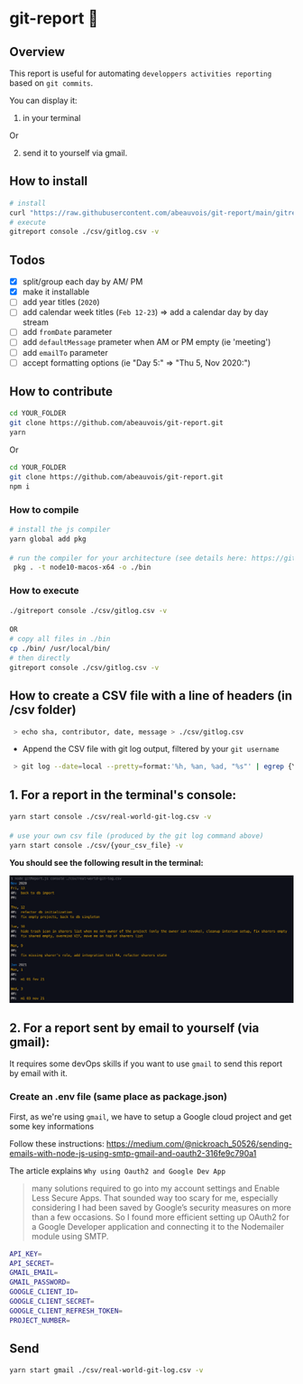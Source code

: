 # git-report :rocket:

## Overview

This report is useful for automating `developpers activities reporting` based on `git commits`.

You can display it:

1. in your terminal

Or

2. send it to yourself via gmail.

## How to install

```bash
# install
curl "https://raw.githubusercontent.com/abeauvois/git-report/main/gitreport" -o /usr/local/bin/gitreport && chmod +x /usr/local/bin/gitreport
# execute
gitreport console ./csv/gitlog.csv -v
```

## Todos

- [x] split/group each day by AM/ PM
- [x] make it installable
- [ ] add year titles (`2020`)
- [ ] add calendar week titles (`Feb 12-23`) => add a calendar day by day stream
- [ ] add `fromDate` parameter
- [ ] add `defaultMessage` prameter when AM or PM empty (ie 'meeting')
- [ ] add `emailTo` parameter
- [ ] accept formatting options (ie "Day 5:" => "Thu 5, Nov 2020:")

## How to contribute

```bash
cd YOUR_FOLDER
git clone https://github.com/abeauvois/git-report.git
yarn
```

Or

```bash
cd YOUR_FOLDER
git clone https://github.com/abeauvois/git-report.git
npm i
```

### How to compile

```bash
# install the js compiler
yarn global add pkg

# run the compiler for your architecture (see details here: https://github.com/vercel/pkg)
 pkg . -t node10-macos-x64 -o ./bin
```

### How to execute

```bash
./gitreport console ./csv/gitlog.csv -v

OR
# copy all files in ./bin
cp ./bin/ /usr/local/bin/
# then directly
gitreport console ./csv/gitlog.csv -v
```

## How to create a CSV file with a line of headers (in /csv folder)

```bash
 > echo sha, contributor, date, message > ./csv/gitlog.csv
```

- Append the CSV file with git log output, filtered by your `git username`

```bash
 > git log --date=local --pretty=format:'%h, %an, %ad, "%s"' | egrep {YOUR GIT USERNAME} >> ./csv/gitlog.csv

```

## 1. For a report in the terminal's console:

```bash
yarn start console ./csv/real-world-git-log.csv -v

# use your own csv file (produced by the git log command above)
yarn start console ./csv/{your_csv_file} -v
```

**You should see the following result in the terminal:**

![git-report-result](git-report-result.png)

## 2. For a report sent by email to yourself (via gmail):

It requires some devOps skills if you want to use `gmail` to send this report by email with it.

### Create an .env file (same place as package.json)

First, as we're using `gmail`, we have to setup a Google cloud project and get some key informations

Follow these instructions: https://medium.com/@nickroach_50526/sending-emails-with-node-js-using-smtp-gmail-and-oauth2-316fe9c790a1

The article explains `Why using Oauth2 and Google Dev App`

> many solutions required to go into my account settings and Enable Less Secure Apps. That sounded way too scary for me, especially considering I had been saved by Google’s security measures on more than a few occasions.
> So I found more efficient setting up OAuth2 for a Google Developer application and connecting it to the Nodemailer module using SMTP.

```bash
API_KEY=
API_SECRET=
GMAIL_EMAIL=
GMAIL_PASSWORD=
GOOGLE_CLIENT_ID=
GOOGLE_CLIENT_SECRET=
GOOGLE_CLIENT_REFRESH_TOKEN=
PROJECT_NUMBER=
```

## Send

```bash
yarn start gmail ./csv/real-world-git-log.csv -v
```
